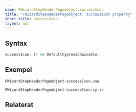 ```yaml
---
name: FWizardStepHeaderPageobject.successIcon
title: "FWizardStepHeaderPageobject: successIcon property"
short-title: successIcon
layout: api
---
```


## Syntax

```ts nocompile nolint
successIcon: () => DefaultCypressChainable;
```

## Exempel

```import static
FWizardStepHeaderPageobject-successIcon.vue
```

```import
FWizardStepHeaderPageobject-successIcon.cy.ts
```

## Relaterat

